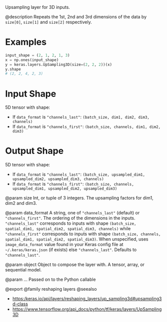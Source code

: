 Upsampling layer for 3D inputs.

@description
Repeats the 1st, 2nd and 3rd dimensions
of the data by `size[0]`, `size[1]` and `size[2]` respectively.

# Examples
```python
input_shape = (2, 1, 2, 1, 3)
x = np.ones(input_shape)
y = keras.layers.UpSampling3D(size=(2, 2, 2))(x)
y.shape
# (2, 2, 4, 2, 3)
```

# Input Shape
5D tensor with shape:
- If `data_format` is `"channels_last"`:
    `(batch_size, dim1, dim2, dim3, channels)`
- If `data_format` is `"channels_first"`:
    `(batch_size, channels, dim1, dim2, dim3)`

# Output Shape
5D tensor with shape:
- If `data_format` is `"channels_last"`:
    `(batch_size, upsampled_dim1, upsampled_dim2, upsampled_dim3,
    channels)`
- If `data_format` is `"channels_first"`:
    `(batch_size, channels, upsampled_dim1, upsampled_dim2,
    upsampled_dim3)`

@param size
Int, or tuple of 3 integers.
The upsampling factors for dim1, dim2 and dim3.

@param data_format
A string,
one of `"channels_last"` (default) or `"channels_first"`.
The ordering of the dimensions in the inputs.
`"channels_last"` corresponds to inputs with shape
`(batch_size, spatial_dim1, spatial_dim2, spatial_dim3, channels)`
while `"channels_first"` corresponds to inputs with shape
`(batch_size, channels, spatial_dim1, spatial_dim2, spatial_dim3)`.
When unspecified, uses
`image_data_format` value found in your Keras config file at
 `~/.keras/keras.json` (if exists) else `"channels_last"`.
Defaults to `"channels_last"`.

@param object
Object to compose the layer with. A tensor, array, or sequential model.

@param ...
Passed on to the Python callable

@export
@family reshaping layers
@seealso
+ <https:/keras.io/api/layers/reshaping_layers/up_sampling3d#upsampling3d-class>
+ <https://www.tensorflow.org/api_docs/python/tf/keras/layers/UpSampling3D>
